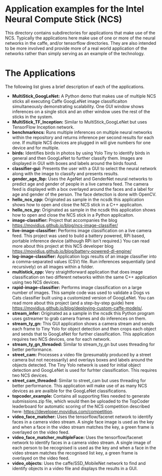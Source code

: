 # Application examples for the Intel Neural Compute Stick (NCS)

This directory contains subdirectories for applications that make use of the NCS.  Typically the applications here make use of one or more of the neural networks in the caffe, and/or tensorflow directories.  They are also intended to be more involved and provide more of a real world application of the networks rather than simply serving as an example of the technology.

# The Applications
The following list gives a brief description of each of the applications.

- **MultiStick_GoogLeNet:** A Python demo that makes use of multiple NCS sticks all executing Caffe GoogLeNet image classificaiton simultaneously demonstrating scalability. One GUI window shows inferences on a single stick and an other window uses the rest of the sticks in the system. 
- **MultiStick_TF_Inception:** Similar to MultiStick_GoogLeNet but uses TensorFlow Inception network.
- **benchmarkncs:** Runs multiple inferences on multiple neural networks within the repository and returns inference per second results for each one.  If multiple NCS devices are plugged in will give numbers for one device and for multiple.
- **birds:** Identifies birds in photos by using Yolo Tiny to identify birds in general and then GoogLeNet to further classify them.  Images are displayed in GUI with boxes and labels around the birds found.
- **classifier-gui:** Presents the user with a GUI to select the neural network along with the image to classify and presents results. 
- **gender_age_lbp:** Uses the AgeNet and GenderNet neural networks to predict age and gender of people in a live camera feed.  The camera feed is displayed with a box overlayed around the faces and a label for age and gender of the person.  The face detection is done with OpenCV.
- **hello_ncs_cpp:** Originated as sample in the ncsdk this application shows how to open and close the NCS stick in a C++ applicaiton.
- **hello_ncs_py:** Originated as sample in the ncsdk this application shows how to open and close the NCS stick in a Python applicaiton.
- **image-classifier:** Project that accompanies the blog https://movidius.github.io/blog/ncs-image-classifier/
- **live-image-classifier:** Performs image classification on a live camera feed.  This project was used to build a battery powered, RPi based, portable inference device (although RPi isn't required.)  You can read more about this project at this NCS developer blog https://movidius.github.io/blog/battery-powered-dl-engine/
- **log-image-classifier:** Application logs results of an image classifier into a comma-separated values (CSV) file. Run inferences sequentially (and recursively) on all images within a folder.
- **multistick_cpp:** Very straightforward application that does image classification on two different networks within the same C++ application using two NCS devices.
- **rapid-image-classifier:** Performs image classification on a large number of images. This sample code was used to validate a Dogs vs Cats classifier built using a customized version of GoogLeNet. You can read more about this project (and a step-by-step guide) here https://movidius.github.io/blog/deploying-custom-caffe-models/.
- **stream_infer:** Originated as a sample in the ncsdk this Python program uses gstreamer to grab camera frames and do inferences on them. 
- **stream_ty_gn:** This GUI application shows a camera stream and sends each frame to Tiny Yolo for object detection and then crops each object and sends that to GoogLeNet for further classification. This application requires two NCS devices, one for each network.
- **stream_ty_gn_threaded:** Similar to stream_ty_gn but uses threading for better performance. 
- **street_cam:** Processes a video file (presumably produced by a street camera but not necessarily) and overlays boxes and labels around the objects detected.  The Tiny Yolo network is used for initial object detection and GoogLeNet is used for furhter classification.  This requires two NCS devices.
- **street_cam_threaded:** Similar to street_cam but uses threading for better performance.  This application will make use of as many NCS devices as are availble for the GoogLeNet classifications.
- **topcoder_example:** Contains all supporting files needed to generate submissions.zip file, which would then be uploaded to the TopCoder leaderboard for automatic scoring of the NCS competition described here: https://developer.movidius.com/competition.
- **video_face_matcher:** Uses the tensorflow/facenet network to identify faces in a camera video stream.  A single face image is used as the key and when a face in the video stream matches the key, a green frame is overlayed on the video feed.
- **video_face_matcher_multipleFace:** Uses the tensorflow/facenet network to identify faces in a camera video stream.  A single image of each person to be recognised is used as the key and when a face in the video stream matches the recognised list key, a green frame is overlayed on the video feed.
- **video_objects:** Uses the caffe/SSD_MobileNet network to find and identify objects in a video file and displays the results in a GUI.
